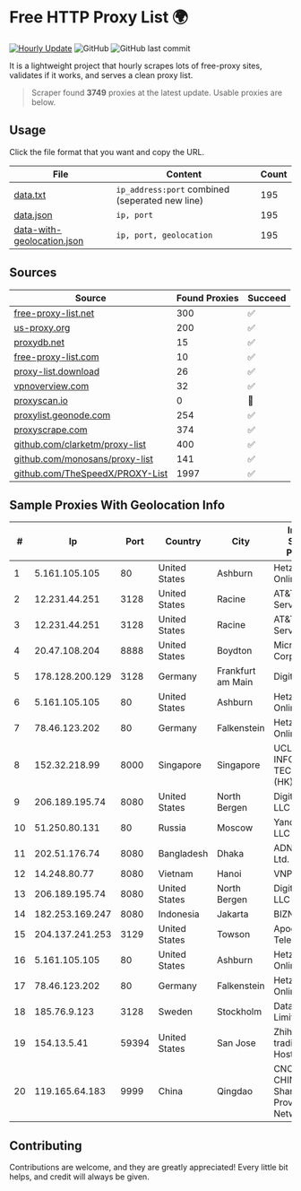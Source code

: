 
# Free HTTP Proxy List 🌍

[![Hourly Update](https://github.com/mertguvencli/http-proxy-list/actions/workflows/main.yml/badge.svg?branch=main)](https://github.com/mertguvencli/http-proxy-list/actions/workflows/main.yml)
![GitHub](https://img.shields.io/github/license/mertguvencli/http-proxy-list)
![GitHub last commit](https://img.shields.io/github/last-commit/mertguvencli/http-proxy-list)

It is a lightweight project that hourly scrapes lots of free-proxy sites, validates if it works, and serves a clean proxy list.


> Scraper found **3749** proxies at the latest update. Usable proxies are below.

## Usage

Click the file format that you want and copy the URL.


|File|Content|Count|
|----|-------|-----|
|[data.txt](https://raw.githubusercontent.com/mertguvencli/http-proxy-list/main/proxy-list/data.txt)|`ip_address:port` combined (seperated new line)|195|
|[data.json](https://raw.githubusercontent.com/mertguvencli/http-proxy-list/main/proxy-list/data.json)|`ip, port`|195|
|[data-with-geolocation.json](https://raw.githubusercontent.com/mertguvencli/http-proxy-list/main/proxy-list/data-with-geolocation.json)|`ip, port, geolocation`|195|

## Sources

|Source|Found Proxies|Succeed|
|------|-------------|-------|
|[free-proxy-list.net](https://free-proxy-list.net)|300|✅|
|[us-proxy.org](https://www.us-proxy.org)|200|✅|
|[proxydb.net](http://proxydb.net)|15|✅|
|[free-proxy-list.com](https://free-proxy-list.com/?page=&port=&type%5B%5D=http&type%5B%5D=https&up_time=0&search=Search)|10|✅|
|[proxy-list.download](https://www.proxy-list.download/HTTP)|26|✅|
|[vpnoverview.com](https://vpnoverview.com/privacy/anonymous-browsing/free-proxy-servers)|32|✅|
|[proxyscan.io](https://www.proxyscan.io)|0|🚫|
|[proxylist.geonode.com](https://proxylist.geonode.com/api/proxy-list?limit=300&page=1&sort_by=lastChecked&sort_type=desc&protocols=http,https)|254|✅|
|[proxyscrape.com](https://api.proxyscrape.com/v2/?request=displayproxies&protocol=http&timeout=10000&country=all&ssl=all&anonymity=all)|374|✅|
|[github.com/clarketm/proxy-list](https://raw.githubusercontent.com/clarketm/proxy-list/master/proxy-list-raw.txt)|400|✅|
|[github.com/monosans/proxy-list](https://raw.githubusercontent.com/monosans/proxy-list/main/proxies/http.txt)|141|✅|
|[github.com/TheSpeedX/PROXY-List](https://raw.githubusercontent.com/TheSpeedX/PROXY-List/master/http.txt)|1997|✅|


## Sample Proxies With Geolocation Info

|#|Ip|Port|Country|City|Internet Service Provider|
|-|--|----|-------|----|-------------------------|
|1|5.161.105.105|80|United States|Ashburn|Hetzner Online GmbH|
|2|12.231.44.251|3128|United States|Racine|AT&T Services, Inc.|
|3|12.231.44.251|3128|United States|Racine|AT&T Services, Inc.|
|4|20.47.108.204|8888|United States|Boydton|Microsoft Corporation|
|5|178.128.200.129|3128|Germany|Frankfurt am Main|DigitalOcean|
|6|5.161.105.105|80|United States|Ashburn|Hetzner Online GmbH|
|7|78.46.123.202|80|Germany|Falkenstein|Hetzner Online GmbH|
|8|152.32.218.99|8000|Singapore|Singapore|UCLOUD INFORMATION TECHNOLOGY (HK) LIMITED|
|9|206.189.195.74|8080|United States|North Bergen|DigitalOcean, LLC|
|10|51.250.80.131|80|Russia|Moscow|Yandex.Cloud LLC|
|11|202.51.176.74|8080|Bangladesh|Dhaka|ADN Telecom Ltd.|
|12|14.248.80.77|8080|Vietnam|Hanoi|VNPT|
|13|206.189.195.74|8080|United States|North Bergen|DigitalOcean, LLC|
|14|182.253.169.247|8080|Indonesia|Jakarta|BIZNET|
|15|204.137.241.253|3129|United States|Towson|Apogee Telecom Inc.|
|16|5.161.105.105|80|United States|Ashburn|Hetzner Online GmbH|
|17|78.46.123.202|80|Germany|Falkenstein|Hetzner Online GmbH|
|18|185.76.9.123|3128|Sweden|Stockholm|DataCamp Limited|
|19|154.13.5.41|59394|United States|San Jose|Zhihua Lu trading as HostHub|
|20|119.165.64.183|9999|China|Qingdao|CNC Group CHINA169 Shandong Province Network|



## Contributing

Contributions are welcome, and they are greatly appreciated! Every
little bit helps, and credit will always be given.

